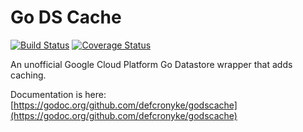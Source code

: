 # Go DS Cache  
  
[![Build Status](https://travis-ci.org/defcronyke/godscache.svg?branch=master)](https://travis-ci.org/defcronyke/godscache)
[![Coverage Status](https://coveralls.io/repos/github/defcronyke/godscache/badge.svg?branch=master)](https://coveralls.io/github/defcronyke/godscache?branch=master)

An unofficial Google Cloud Platform Go Datastore wrapper that adds caching.  
  
Documentation is here: [https://godoc.org/github.com/defcronyke/godscache](https://godoc.org/github.com/defcronyke/godscache)  
